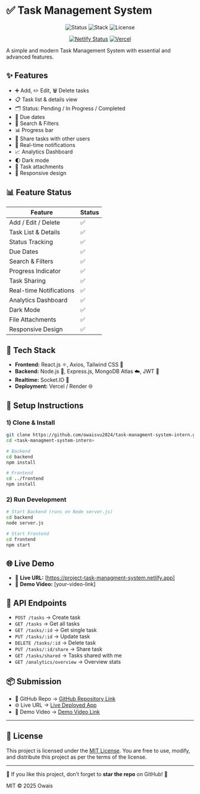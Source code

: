 # ✅ Task Management System

<div align="center">

![Status](https://img.shields.io/badge/Status-Complete-brightgreen)
![Stack](https://img.shields.io/badge/Stack-MERN-blue)
![License](https://img.shields.io/badge/License-MIT-lightgrey)

[![Netlify Status](https://api.netlify.com/api/v1/badges/your-badge-id/deploy-status)](https://app.netlify.com/sites/your-site/deploys)
[![Vercel](https://vercelbadge.vercel.app/api/your-username/your-repo)](https://your-vercel-link.vercel.app)

</div>

A simple and modern Task Management System with essential and advanced features.

## ✨ Features

* ➕ Add, ✏️ Edit, 🗑️ Delete tasks
* 📋 Task list & details view
* 🗂️ Status: Pending / In Progress / Completed
* 📅 Due dates
* 🔎 Search & Filters
* 📊 Progress bar
* 👥 Share tasks with other users
* 🔔 Real-time notifications
* 📈 Analytics Dashboard
* 🌓 Dark mode
* 📎 Task attachments
* 📱 Responsive design

## 📊 Feature Status

| Feature                 | Status |
| ----------------------- | ------ |
| Add / Edit / Delete     | ✅      |
| Task List & Details     | ✅      |
| Status Tracking         | ✅      |
| Due Dates               | ✅      |
| Search & Filters        | ✅      |
| Progress Indicator      | ✅      |
| Task Sharing            | ✅      |
| Real-time Notifications | ✅      |
| Analytics Dashboard     | ✅      |
| Dark Mode               | ✅      |
| File Attachments        | ✅      |
| Responsive Design       | ✅      |

## 🧱 Tech Stack

* **Frontend:** React.js ⚛️, Axios, Tailwind CSS 🎨
* **Backend:** Node.js 🚀, Express.js, MongoDB Atlas ☁️, JWT 🔐
* **Realtime:** Socket.IO 🔔
* **Deployment:** Vercel / Render 🌐

## 🚀 Setup Instructions

### 1) Clone & Install

```bash
git clone https://github.com/owaisvu2024/task-managment-system-intern.git
cd <task-managment-system-intern>

# Backend
cd backend
npm install

# Frontend
cd ../frontend
npm install
```

### 2) Run Development

```bash
# Start Backend (runs on Node server.js)
cd backend
node server.js

# Start Frontend
cd frontend
npm start
```

## 🌐 Live Demo

* 🔗 **Live URL:** \[https://project-task-managment-system.netlify.app]
* 🎥 **Demo Video:** \[your-video-link]



## 📂 API Endpoints

* `POST /tasks` → Create task
* `GET /tasks` → Get all tasks
* `GET /tasks/:id` → Get single task
* `PUT /tasks/:id` → Update task
* `DELETE /tasks/:id` → Delete task
* `PUT /tasks/:id/share` → Share task
* `GET /tasks/shared` → Tasks shared with me
* `GET /analytics/overview` → Overview stats

## 📦 Submission

* 🔗 GitHub Repo → [GitHub Repository Link](https://github.com/owaisvu2024/task-managment-system-intern.git)
* 🌐 Live URL → [Live Deployed App](https://project-task-managment-system.netlify.app/)
* 🎥 Demo Video → [Demo Video Link](https://drive.google.com/...)

---

## 📜 License

This project is licensed under the [MIT License](LICENSE). You are free to use, modify, and distribute this project as per the terms of the license.

---

🌟 If you like this project, don’t forget to **star the repo** on GitHub! 🙌

MIT © 2025 Owais
